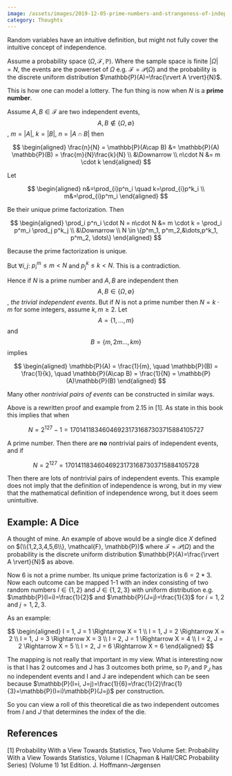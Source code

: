 ```yaml
---
image: /assets/images/2019-12-05-prime-numbers-and-strangeness-of-independent-random-variables/prime_number.png
category: Thoughts
---
```


Random variables have an intuitive definition, but might not fully cover the intuitive concept of independence.  <!--more--> 

Assume a probability space $(\Omega, \mathcal{F}, \mathbb{P})$. Where the sample space is finite $\vert\Omega\vert=N$, the events are the powerset of $\Omega$ e.g. $\mathcal{F}=\mathcal{P}(\Omega)$ and the probability is the discrete uniform distribution $\mathbb{P}(A)=\frac{\rvert A \rvert}{N}$.

This is how one can model a lottery. The fun thing is now when $N$ is a **prime number**.

Assume $A,B\in\mathcal{F}$ are two independent events, $$A,B\notin\{\Omega, \emptyset \}$$, $m=\rvert A\rvert$, $k=\rvert B\rvert$, $n=\rvert A\cap B \rvert$ then

$$
\begin{aligned}
\frac{n}{N} = \mathbb{P}(A\cap B) &= \mathbb{P}(A) \mathbb{P}(B) = \frac{m}{N}\frac{k}{N} \\
&\Downarrow \\
n\cdot N &= m \cdot k
\end{aligned}
$$

Let

$$
\begin{aligned}
n&=\prod_{i}p^n_i \quad k=\prod_{i}p^k_i \\
m&=\prod_{i}p^m_i
\end{aligned}
$$

Be their unique prime factorization. Then

$$
\begin{aligned}
\prod_i p^n_i \cdot N = n\cdot N &= m \cdot k = \prod_i p^m_i \prod_j p^k_j \\
&\Downarrow \\
N \in \{p^m_1, p^m_2,&\dots,p^k_1, p^m_2, \dots\}
\end{aligned}
$$

Because the prime factorization is unique.

But $\forall i,j:$ $p^m_i\leq m<N$ and $p^k_j\leq k<N$. This is a contradiction.

Hence if $N$ is a prime number and $A,B$ are independent then $$A,B\in\{\Omega, \emptyset \}$$, *the trivial independent events*. But if $N$ is not a prime number then $N=k\cdot m$ for some integers, assume $k,m\geq 2$.
Let $$A=\{1,\dots,m\}$$ and $$B=\{m,2m\dots,km\}$$ implies

$$
\begin{aligned}
\mathbb{P}(A) = \frac{1}{m}, \quad \mathbb{P}(B) = \frac{1}{k}, \quad \mathbb{P}(A\cap B) = \frac{1}{N} = \mathbb{P}(A)\mathbb{P}(B)
\end{aligned}
$$

Many other *nontrivial pairs of events* can be constructed in similar ways.

Above is a rewritten proof and example from 2.15 in [1]. As state in this book this implies that when

$$
N=2^{127}-1=170141183460469231731687303715884105727
$$

A prime number. Then there are **no** nontrivial pairs of independent events, and if

$$
N=2^{127}=170141183460469231731687303715884105728
$$

Then there are lots of nontrivial pairs of independent events. This example does not imply that the definition of independence is wrong, but in my view that the mathematical definition of independence wrong, but it does seem unintuitive.

## Example: A Dice

A thought of mine. An example of above would be a single dice $X$ defined on $(\\{1,2,3,4,5,6\\}, \mathcal{F}, \mathbb{P})$ where $\mathcal{F}=\mathcal{P}(\Omega)$ and the probability is the discrete uniform distribution $\mathbb{P}(A)=\frac{\rvert A \rvert}{N}$ as above.

Now 6 is not a prime number. Its unique prime factorization is $6=2*3$. Now each outcome can be mapped 1-1 with an index consisting of two random numbers $I\in\{1,2\}$ and $J\in\{1,2,3\}$ with uniform distribution e.g. $\mathbb{P}(I=i)=\frac{1}{2}$ and $\mathbb{P}(J=j)=\frac{1}{3}$ for $i=1,2$ and $j=1,2,3$.

As an example:

$$
\begin{aligned}
    I = 1, J = 1 \Rightarrow X = 1 \\
    I = 1, J = 2 \Rightarrow X = 2 \\
    I = 1, J = 3 \Rightarrow X = 3 \\
    I = 2, J = 1 \Rightarrow X = 4 \\
    I = 2, J = 2 \Rightarrow X = 5 \\
    I = 2, J = 6 \Rightarrow X = 6
\end{aligned}
$$

The mapping is not really that important in my view. What is interesting now is that I has 2 outcomes and J has 3 outcomes both prime, so $\mathbb{P}_I$ and $\mathbb{P}_J$ has no independent events and I and J are independent which can be seen because $\mathbb{P}(I=i, J=j)=\frac{1}{6}=\frac{1}{2}\frac{1}{3}=\mathbb{P}(I=i)\mathbb{P}(J=j)$ per construction.

So you can view a roll of this theoretical die as two independent outcomes from $I$ and $J$ that determines the index of the die. 

## References

[1] Probability With a View Towards Statistics, Two Volume Set: Probability With a View Towards Statistics, Volume I (Chapman & Hall/CRC Probability Series) (Volume 1) 1st Edition. J. Hoffmann-Jørgensen
